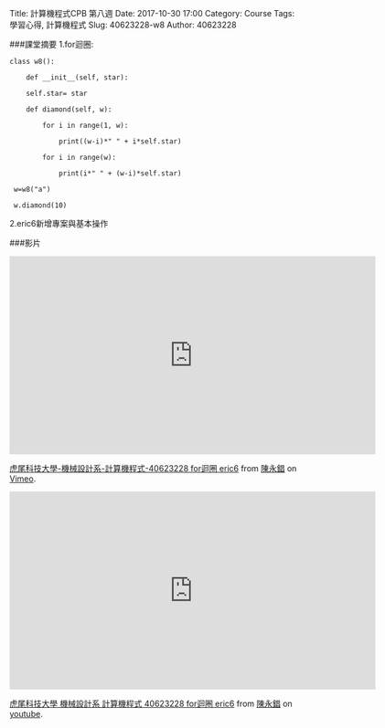 Title: 計算機程式CPB 第八週
Date: 2017-10-30 17:00
Category: Course
Tags: 學習心得, 計算機程式
Slug: 40623228-w8
Author: 40623228

###課堂摘要
1.for迴圈:

<!-- PELICAN_END_SUMMARY -->
```
class w8():

    def __init__(self, star):
    
    self.star= star
        
    def diamond(self, w):
    
        for i in range(1, w):
        
            print((w-i)*" " + i*self.star)
            
        for i in range(w):
        
            print(i*" " + (w-i)*self.star)
            
 w=w8("a")

 w.diamond(10)
```

2.eric6新增專案與基本操作


###影片
<iframe src="https://player.vimeo.com/video/241287229" width="640" height="347" frameborder="0" webkitallowfullscreen mozallowfullscreen allowfullscreen></iframe>
<p><a href="https://vimeo.com/241287229">虎尾科技大學-機械設計系-計算機程式-40623228 for迴圈 eric6</a> from <a href="https://vimeo.com/user73141853">陳永錩</a> on <a href="https://vimeo.com">Vimeo</a>.</p>

<iframe width="640" height="347" src="https://www.youtube.com/embed/k4BDpqkpsUI" frameborder="0" gesture="media" allowfullscreen></iframe>
<p><a href="https://www.youtube.com/embed/k4BDpqkpsUI">虎尾科技大學 機械設計系 計算機程式 40623228 for迴圈 eric6</a> from <a href="https://www.youtube.com/channel/UCWlPFcsXkTvwK3xB0bE7HMA?view_as=subscriber">陳永錩</a> on <a href="https://www.youtube.com">youtube</a>.</p>
